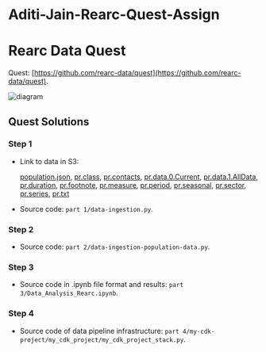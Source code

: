 # Aditi-Jain-Rearc-Quest-Assign

# Rearc Data Quest

Quest: [https://github.com/rearc-data/quest](https://github.com/rearc-data/quest).

![diagram](https://github.com/user-attachments/assets/1a4ced1b-f526-4037-afb1-aa25119411f7)

## Quest Solutions

### Step 1

- Link to data in S3:<br>

    [population.json](https://rerac-quest-s3-bucket.s3.amazonaws.com/population.json?X-Amz-Algorithm=AWS4-HMAC-SHA256&X-Amz-Credential=AKIASNRSBQUB7EG3TP6Y%2F20250607%2Fap-south-1%2Fs3%2Faws4_request&X-Amz-Date=20250607T130743Z&X-Amz-Expires=432000&X-Amz-SignedHeaders=host&X-Amz-Signature=6928b341ea4358e518b9c9e21e50dcb98ae9941d4a1ee4f55cebd03d637455a8), 
    [pr.class](https://rerac-quest-s3-bucket.s3.amazonaws.com/pr.class?X-Amz-Algorithm=AWS4-HMAC-SHA256&X-Amz-Credential=AKIASNRSBQUB7EG3TP6Y%2F20250607%2Fap-south-1%2Fs3%2Faws4_request&X-Amz-Date=20250607T130743Z&X-Amz-Expires=432000&X-Amz-SignedHeaders=host&X-Amz-Signature=837577a0a45f81f9b95d56dce69d30f8b814151070a59c2dbcb2839cfefcd172), 
    [pr.contacts](https://rerac-quest-s3-bucket.s3.amazonaws.com/pr.contacts?X-Amz-Algorithm=AWS4-HMAC-SHA256&X-Amz-Credential=AKIASNRSBQUB7EG3TP6Y%2F20250607%2Fap-south-1%2Fs3%2Faws4_request&X-Amz-Date=20250607T130743Z&X-Amz-Expires=432000&X-Amz-SignedHeaders=host&X-Amz-Signature=20f7f39972fdd50cc315c620eb6593a1a1cadc13083b040b0f3a04edef2b3826), 
    [pr.data.0.Current](https://rerac-quest-s3-bucket.s3.amazonaws.com/pr.data.0.Current?X-Amz-Algorithm=AWS4-HMAC-SHA256&X-Amz-Credential=AKIASNRSBQUB7EG3TP6Y%2F20250607%2Fap-south-1%2Fs3%2Faws4_request&X-Amz-Date=20250607T130743Z&X-Amz-Expires=432000&X-Amz-SignedHeaders=host&X-Amz-Signature=8024e63564d3e14df923b8b3b82485e7309ad30c54adffc7ef883b85a3b93870), 
    [pr.data.1.AllData](https://rerac-quest-s3-bucket.s3.amazonaws.com/pr.data.1.AllData?X-Amz-Algorithm=AWS4-HMAC-SHA256&X-Amz-Credential=AKIASNRSBQUB7EG3TP6Y%2F20250607%2Fap-south-1%2Fs3%2Faws4_request&X-Amz-Date=20250607T130743Z&X-Amz-Expires=432000&X-Amz-SignedHeaders=host&X-Amz-Signature=da678ae415f0ab7b8b2c02466e8511dad1721cf8224285980a3c16391f84af7f), 
    [pr.duration](https://rerac-quest-s3-bucket.s3.amazonaws.com/pr.duration?X-Amz-Algorithm=AWS4-HMAC-SHA256&X-Amz-Credential=AKIASNRSBQUB7EG3TP6Y%2F20250607%2Fap-south-1%2Fs3%2Faws4_request&X-Amz-Date=20250607T130743Z&X-Amz-Expires=432000&X-Amz-SignedHeaders=host&X-Amz-Signature=b3dbec11220eb83e8d8792131adc807062d8a4e04c9ba4adae584a6b9e3c40c1), 
    [pr.footnote](https://rerac-quest-s3-bucket.s3.amazonaws.com/pr.footnote?X-Amz-Algorithm=AWS4-HMAC-SHA256&X-Amz-Credential=AKIASNRSBQUB7EG3TP6Y%2F20250607%2Fap-south-1%2Fs3%2Faws4_request&X-Amz-Date=20250607T130743Z&X-Amz-Expires=432000&X-Amz-SignedHeaders=host&X-Amz-Signature=ab7da1642ee2defacf10f5d108275d5c2d417c8556fb1870c19510d6e04d1dfd), 
    [pr.measure](https://rerac-quest-s3-bucket.s3.amazonaws.com/pr.measure?X-Amz-Algorithm=AWS4-HMAC-SHA256&X-Amz-Credential=AKIASNRSBQUB7EG3TP6Y%2F20250607%2Fap-south-1%2Fs3%2Faws4_request&X-Amz-Date=20250607T130743Z&X-Amz-Expires=432000&X-Amz-SignedHeaders=host&X-Amz-Signature=780e0683ecd71b76fc325f0c1ccfec44b55b5f92ff88a544442ddfec055a0b7f), 
    [pr.period](https://rerac-quest-s3-bucket.s3.amazonaws.com/pr.period?X-Amz-Algorithm=AWS4-HMAC-SHA256&X-Amz-Credential=AKIASNRSBQUB7EG3TP6Y%2F20250607%2Fap-south-1%2Fs3%2Faws4_request&X-Amz-Date=20250607T130743Z&X-Amz-Expires=432000&X-Amz-SignedHeaders=host&X-Amz-Signature=c93879436b5004b5aa07943b01a4ee6dd329744b6977ed0a6d562d300cbd3963), 
    [pr.seasonal](https://rerac-quest-s3-bucket.s3.amazonaws.com/pr.seasonal?X-Amz-Algorithm=AWS4-HMAC-SHA256&X-Amz-Credential=AKIASNRSBQUB7EG3TP6Y%2F20250607%2Fap-south-1%2Fs3%2Faws4_request&X-Amz-Date=20250607T130743Z&X-Amz-Expires=432000&X-Amz-SignedHeaders=host&X-Amz-Signature=6b6a25126949e18213e236af8b97a163b1e5ee310154a317d499c4e9c314e3b8), 
    [pr.sector](https://rerac-quest-s3-bucket.s3.amazonaws.com/pr.sector?X-Amz-Algorithm=AWS4-HMAC-SHA256&X-Amz-Credential=AKIASNRSBQUB7EG3TP6Y%2F20250607%2Fap-south-1%2Fs3%2Faws4_request&X-Amz-Date=20250607T130743Z&X-Amz-Expires=432000&X-Amz-SignedHeaders=host&X-Amz-Signature=15b0d3006a26d0ffba0e9953ae942392a9b343b3baf1b5f678ed3f4619a6b7c7), 
    [pr.series](https://rerac-quest-s3-bucket.s3.amazonaws.com/pr.series?X-Amz-Algorithm=AWS4-HMAC-SHA256&X-Amz-Credential=AKIASNRSBQUB7EG3TP6Y%2F20250607%2Fap-south-1%2Fs3%2Faws4_request&X-Amz-Date=20250607T130743Z&X-Amz-Expires=432000&X-Amz-SignedHeaders=host&X-Amz-Signature=46feb07fe7834e37085bfc7a9dfe16dafba62ea5e953f93c2c735a6cd6c505a2), 
    [pr.txt](https://rerac-quest-s3-bucket.s3.amazonaws.com/pr.txt?X-Amz-Algorithm=AWS4-HMAC-SHA256&X-Amz-Credential=AKIASNRSBQUB7EG3TP6Y%2F20250607%2Fap-south-1%2Fs3%2Faws4_request&X-Amz-Date=20250607T130743Z&X-Amz-Expires=432000&X-Amz-SignedHeaders=host&X-Amz-Signature=3ac74d90ed63b6e3432b0a0d22fd91c3ddd69a9de44ced8a7634576664599542) 

- Source code: `part 1/data-ingestion.py`.

### Step 2

- Source code: `part 2/data-ingestion-population-data.py`.

### Step 3

- Source code in .ipynb file format and results: `part 3/Data_Analysis_Rearc.ipynb`.

### Step 4

- Source code of data pipeline infrastructure: `part 4/my-cdk-project/my_cdk_project/my_cdk_project_stack.py`.
